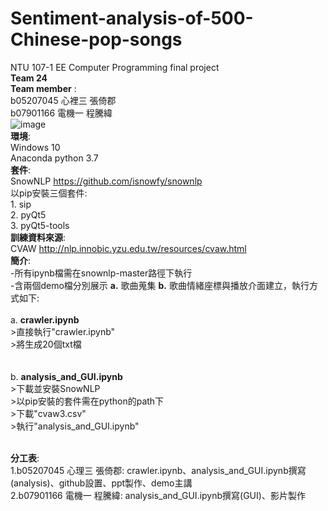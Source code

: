 # Sentiment-analysis-of-500-Chinese-pop-songs
NTU 107-1 EE Computer Programming final project  
__Team 24__  
__Team member__ :  
b05207045 心裡三 張倚郡  
b07901166 電機一 程騰緯<br/> 
![image](https://github.com/z0011/Sentiment-analysis-of-500-Chinese-pop-songs/blob/master/.PNG)  
__環境__:   
Windows 10  
Anaconda python 3.7  
__套件__:   
SnowNLP <https://github.com/isnowfy/snownlp>   
以pip安裝三個套件:  
    1. sip  
    2. pyQt5  
    3. pyQt5-tools  
__訓練資料來源__:  
CVAW <http://nlp.innobic.yzu.edu.tw/resources/cvaw.html>  
__簡介__:  
    -所有ipynb檔需在snownlp-master路徑下執行  
    -含兩個demo檔分別展示 __a.__ 歌曲蒐集 __b.__ 歌曲情緒座標與播放介面建立，執行方式如下:  
    <br/>
    a.  __crawler.ipynb__  
        >直接執行"crawler.ipynb"   
        >將生成20個txt檔  
        <br/>  
    b. __analysis_and_GUI.ipynb__   
        >下載並安裝SnowNLP  
        >以pip安裝的套件需在python的path下  
        >下載"cvaw3.csv"  
        >執行"analysis_and_GUI.ipynb"  
         <br/>  
         
__分工表__:  
    1.b05207045 心理三 張倚郡: crawler.ipynb、analysis_and_GUI.ipynb撰寫(analysis)、github設置、ppt製作、demo主講  
    2.b07901166 電機一 程騰緯: analysis_and_GUI.ipynb撰寫(GUI)、影片製作
    
